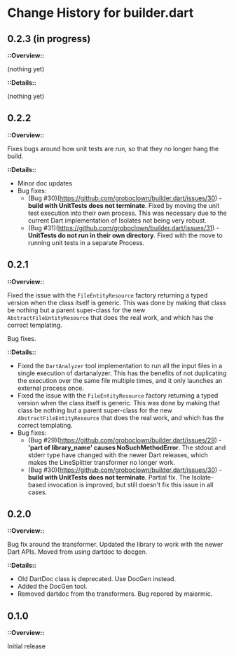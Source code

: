 # Change History for builder.dart

## 0.2.3 (in progress)

**::Overview::**

(nothing yet)

**::Details::**

(nothing yet)


## 0.2.2

**::Overview::**

Fixes bugs around how unit tests are run, so that they no longer hang the
build.

**::Details::**

* Minor doc updates
* Bug fixes:
    * (Bug #30)(https://github.com/groboclown/builder.dart/issues/30) -
      **build with UnitTests does not terminate**.
      Fixed by moving the unit test execution into their own process.
      This was necessary due to the current Dart implementation of Isolates
      not being very robust.
    * (Bug #31)(https://github.com/groboclown/builder.dart/issues/31) -
      **UnitTests do not run in their own directory**.
      Fixed with the move to running unit tests in a separate Process.


## 0.2.1

**::Overview::**

Fixed the issue with the `FileEntityResource` factory returning a typed version
when the class itself is generic.  This was done by making that class be
nothing but a parent super-class for the new `AbstractFileEntityResource` that
does the real work, and which has the correct templating.

Bug fixes.

**::Details::**

* Fixed the `DartAnalyzer` tool implementation to run all the input files in
  a single execution of dartanalyzer.  This has the benefits of not duplicating
  the execution over the same file multiple times, and it only launches an
  external process once.
* Fixed the issue with the `FileEntityResource` factory returning a typed
  version when the class itself is generic.  This was done by making that class
  be nothing but a parent super-class for the new `AbstractFileEntityResource`
  that does the real work, and which has the correct templating.
* Bug fixes:
    * (Bug #29)(https://github.com/groboclown/builder.dart/issues/29) -
      **'part of library_name' causes NoSuchMethodError**.  The stdout and
      stderr type have changed with the newer Dart releases, which makes the
      LineSplitter transformer no longer work.
    * (Bug #30)(https://github.com/groboclown/builder.dart/issues/30) -
      **build with UnitTests does not terminate**.
      Partial fix.  The Isolate-based invocation is improved, but still doesn't
      fix this issue in all cases.



## 0.2.0

**::Overview::**

Bug fix around the transformer. Updated the library to work with the
newer Dart APIs.  Moved from using dartdoc to docgen.

**::Details::**

* Old DartDoc class is deprecated.  Use DocGen instead.
* Added the DocGen tool.
* Removed dartdoc from the transformers.  Bug repored by maiermic.


## 0.1.0

**::Overview::**

Initial release
